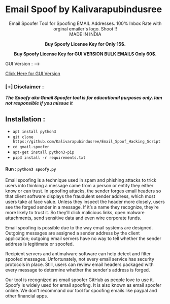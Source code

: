 # Email Spoof by Kalivarapubindusree

<p align="center">
Email Spoofer Tool for Spoofing EMAIL Addresses. 100% Inbox Rate with orginal emailer's logo. Shoot !!<br>
                                       MADE IN INDIA
</p>
<p align="center"><b>Buy Spoofy License Key for Only 15$.</b></p>
<p align="center"><b>Buy Spoofy License Key for GUI VERSION BULK EMAILS Only 60$.</b></p>

<p>GUI Version : --> </p> <a href="https://qayqal.com">Click Here for GUI Version</a>

### [+] Disclaimer :
***The Spoofy aka Gmail Spoofer tool is for educational purposes only. Iam not responsible if you missue it***



## Installation :
* `apt install python3`
* `git clone https://github.com/Kalivarapubindusree/Email_Spoof_Hacking_Script`
* `cd gmail-spoofer`
* `apt-get install python3-pip`
* `pip3 install -r requirements.txt`

#### Run : `python3 spoofy.py`




<p>Email spoofing is a technique used in spam and phishing attacks to trick users into thinking a message came from a person or entity they either know or can trust. In spoofing attacks, the sender forges email headers so that client software displays the fraudulent sender address, which most users take at face value. Unless they inspect the header more closely, users see the forged sender in a message. If it’s a name they recognize, they’re more likely to trust it. So they’ll click malicious links, open malware attachments, send sensitive data and even wire corporate funds.</p>

<p>Email spoofing is possible due to the way email systems are designed. Outgoing messages are assigned a sender address by the client application; outgoing email servers have no way to tell whether the sender address is legitimate or spoofed.</p>

<p>Recipient servers and antimalware software can help detect and filter spoofed messages. Unfortunately, not every email service has security protocols in place. Still, users can review email headers packaged with every message to determine whether the sender's address is forged.</p>

<p>Our tool is recognized as email spoofer GitHub as people love to use it. Spoofy is widely used for email spoofing. It is also known as email spoofer online. We don't recommand our tool for spoofing emails like paypal and other financial apps.</p>

